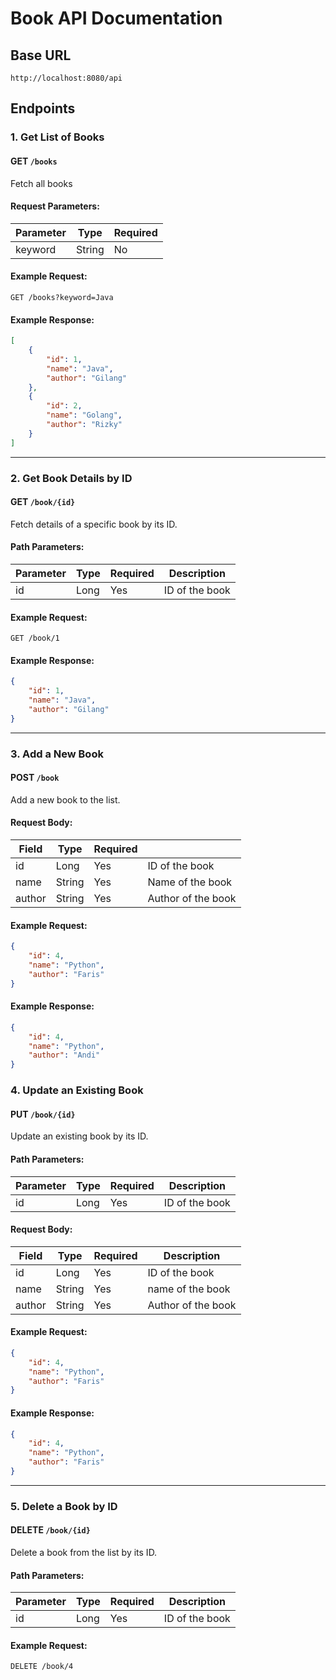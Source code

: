 # Book API Documentation

## Base URL
```
http://localhost:8080/api
```

## Endpoints

### 1. Get List of Books
#### GET `/books`
Fetch all books

#### Request Parameters:
| Parameter | Type   | Required | 
|-----------|--------|----------|
| keyword   | String | No       |

#### Example Request:
```
GET /books?keyword=Java
```

#### Example Response:
```json
[
    {
        "id": 1,
        "name": "Java",
        "author": "Gilang"
    },
    {
        "id": 2,
        "name": "Golang",
        "author": "Rizky"
    }
]
```

---

### 2. Get Book Details by ID
#### GET `/book/{id}`
Fetch details of a specific book by its ID.

#### Path Parameters:
| Parameter | Type | Required | Description       |
|-----------|------|----------|-------------------|
| id        | Long | Yes      | ID of the book    |

#### Example Request:
```
GET /book/1
```

#### Example Response:
```json
{
    "id": 1,
    "name": "Java",
    "author": "Gilang"
}
```

---

### 3. Add a New Book
#### POST `/book`
Add a new book to the list.

#### Request Body:
| Field  | Type   | Required |                    |
|--------|--------|----------|--------------------|
| id     | Long   | Yes      | ID of the book     |
| name  | String | Yes      | Name of the book   |
| author | String | Yes      | Author of the book |

#### Example Request:
```json
{
    "id": 4,
    "name": "Python",
    "author": "Faris"
}
```

#### Example Response:
```json
{
    "id": 4,
    "name": "Python",
    "author": "Andi"
}
```

### 4. Update an Existing Book
#### PUT `/book/{id}`
Update an existing book by its ID.

#### Path Parameters:
| Parameter | Type | Required | Description       |
|-----------|------|----------|-------------------|
| id        | Long | Yes      | ID of the book    |

#### Request Body:
| Field  | Type   | Required | Description        |
|--------|--------|----------|--------------------|
| id     | Long   | Yes      | ID of the book     |
| name  | String | Yes      | name of the book  |
| author | String | Yes      | Author of the book |

#### Example Request:
```json
{
    "id": 4,
    "name": "Python",
    "author": "Faris"
}
```

#### Example Response:
```json
{
    "id": 4,
    "name": "Python",
    "author": "Faris"
}
```

---

### 5. Delete a Book by ID
#### DELETE `/book/{id}`
Delete a book from the list by its ID.

#### Path Parameters:
| Parameter | Type | Required | Description       |
|-----------|------|----------|-------------------|
| id        | Long | Yes      | ID of the book    |

#### Example Request:
```
DELETE /book/4
```
